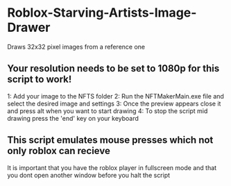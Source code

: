 # Roblox-Starving-Artists-Image-Drawer
Draws 32x32 pixel images from a reference one 

## Your resolution needs to be set to 1080p for this script to work!
1: Add your image to the NFTS folder
2: Run the NFTMakerMain.exe file and select the desired image and settings
3: Once the preview appears close it and press alt when you want to start drawing
4: To stop the script mid drawing press the 'end' key on your keyboard

## This script emulates mouse presses which not only roblox can recieve
It is important that you have the roblox player in fullscreen mode and that you dont open another window before you halt the script
